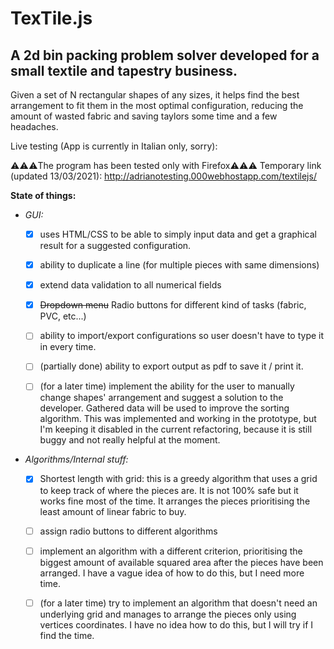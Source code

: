 
# TexTile.js

## A 2d bin packing problem solver developed for a small textile and tapestry business.

Given a set of N rectangular shapes of any sizes, it helps find the best arrangement to fit them in the most optimal configuration, reducing the amount of wasted fabric and saving taylors some time and a few headaches.


Live testing (App is currently in Italian only, sorry): 

:warning::warning::warning:The program has been tested only with Firefox:warning::warning::warning:
Temporary link (updated 13/03/2021): http://adrianotesting.000webhostapp.com/textilejs/




**State of things:**

- *GUI:* 
  - [x] uses HTML/CSS to be able to simply input data and get a graphical result for a suggested configuration.

  - [x] ability to duplicate a line (for multiple pieces with same dimensions)
  
  - [x] extend data validation to all numerical fields

  - [x] ~~Dropdown menu~~ Radio buttons for different kind of tasks (fabric, PVC, etc...)

  - [ ] ability to import/export configurations so user doesn't have to type it in every time.

  - [ ] (partially done) ability to export output as pdf to save it / print it.

  - [ ] (for a later time) implement the ability for the user to manually change shapes' arrangement and suggest a solution to the developer. Gathered data will be used to improve the sorting algorithm. This was implemented and working in the prototype, but I'm keeping it disabled in the current refactoring, because it is still buggy and not really helpful at the moment.


- *Algorithms/Internal stuff:*
  - [x] Shortest length with grid:
    this is a greedy algorithm that uses a grid to keep track of where the pieces are. It is not 100% safe but it works fine most of the time. It arranges the pieces prioritising the least amount of linear fabric to buy.

  - [ ] assign radio buttons to different algorithms

  - [ ] implement an algorithm with a different criterion, prioritising the biggest amount of available squared area after the pieces have been arranged. I have a vague idea of how to do this, but I need more time.

  - [ ] (for a later time) try to implement an algorithm that doesn't need an underlying grid and manages to arrange the pieces only using vertices coordinates. I have no idea how to do this, but I will try if I find the time.





